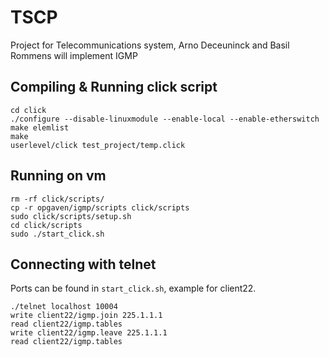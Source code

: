 # TSCP
Project for Telecommunications system, Arno Deceuninck and Basil Rommens will implement IGMP

## Compiling & Running click script
```shell
cd click
./configure --disable-linuxmodule --enable-local --enable-etherswitch
make elemlist
make
userlevel/click test_project/temp.click
```

## Running on vm
```shell
rm -rf click/scripts/
cp -r opgaven/igmp/scripts click/scripts
sudo click/scripts/setup.sh
cd click/scripts
sudo ./start_click.sh
```

## Connecting with telnet
Ports can be found in `start_click.sh`, example for client22.
```shell
./telnet localhost 10004
write client22/igmp.join 225.1.1.1
read client22/igmp.tables
write client22/igmp.leave 225.1.1.1
read client22/igmp.tables
```